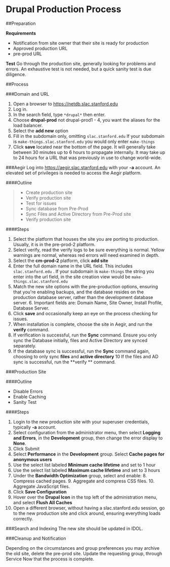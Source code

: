 Drupal Production Process
====================

##Preparation

**Requirements**

- Notification from site owner that their site is ready for production
- Approved production URL
- pre-prod URL

**Test**
Go through the production site, generally looking for problems and errors.
An exhaustive test is not needed, but a quick sanity test is due diligence.

##Process

###Domain and URL
1. Open a browser to https://netdb.slac.stanford.edu
2. Log in.
3. In the search field, type `*drupal*` then enter.
4. Choose **drupal-prod** not drupal-prod1 - 4, you want the aliases for the load balancer.
5. Select the **add new** option
6. Fill in the subdomain only, omitting `slac.stanford.edu`  If your subdomain is `make-things.slac.stanford.edu` you would only enter `make-things`
7. Click **save** located near the bottom of the page.
It will generally take between 30 minutes up to 6 hours to propagate internally. It may take up to 24 hours for a URL that was previously in use to change world-wide.

###Aegir
Log into https://aegir.slac.stanford.edu with your **-a** account. An elevated set of privileges is needed to access the Aegir platform.  

####Outline
> - Create production site
> - Verify production site
> - Test for issues
> - Sync database from Pre-Prod
> - Sync Files and Active Directory from Pre-Prod site
> - Verify production site

####Steps

1. Select the platform that houses the site you are porting to production.  Usually, it is in the pre-prod-2 platform.
2. Select verify, read the verify logs to be sure everything is normal. Yellow warnings are normal, whereas red errors will need examined in depth.
3. Select the **cm-prod-2** platform, click **add site**
4. Enter the full domain name in the URL field. This includes `slac.stanford.edu` . If your subdomain is `make-things` the string you enter into the url field, in the site creation view would be `make-things.slac.stanford.edu`
5. Match the new site options with the pre-production options, ensuring that you're enabling backups, and the database resides on the production database server, rather than the development database server.
	6. Important fields are: Domain Name, Site Owner, Install Profile, Database Server.
6. Click **save** and occasionally keep an eye on the process checking for issues.
7. When installation is complete, choose the site in Aegir, and run the **verify** command.
8. If verification is successful, run the **Sync** command. Ensure you only sync the Database initially, files and Active Directory are synced separately.
9. If the database sync is successful, run the **Sync** command again, choosing to only sync **files** and **active directory**
10 If the files and AD sync is successful, run the **verify ** command.

###Production Site

####Outline
- Disable Errors
- Enable Caching
- Sanity Test

####Steps
1. Login to the new production site with your superuser credentials, typically **-a** account.
2. Select configuration from the administrator menu, then select **Logging and Errors**, in the **Development** group, then change the error display to **None**. 
3. Click Submit
4. Select **Performance** in the **Development** group. Select **Cache pages for anonymous users**
5. Use the select list labeled **Minimum cache lifetime** and set to 1 hour
6. Use the select list labeled **Maximum cache lifetime** and set to 3 hours
7. Under the **Bandwidth Optimization** group, select and enable:
	8. Compress cached pages.
	9. Aggregate and compress CSS files.
	10. Aggregate JavaScript files.
8. Click **Save Configuration**
9. Hover over the **Drupal Icon** in the top left of the administration menu, and select **Flush All Caches**
10. Open a different browser, without having a slac.stanford.edu session, go to the new production site and click around, ensuring everything loads correctly.

###Search and Indexing
The new site should be updated in IDOL. 

###Cleanup and Notification

Depending on the circumstances and group preferences you may archive the old site, delete the pre-prod site.
Update the requesting group, through Service Now that the process is complete.